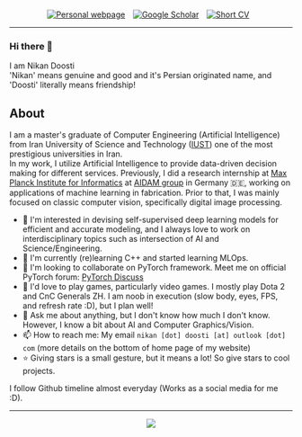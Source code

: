 <div align='center' style='margin-top: 20px;'>
<a href='https://nikronic.com' style='margin-right: 10px'><img src="https://img.shields.io/badge/-Website-127a75?style=for-the-badge&logo=google-chrome&logoColor=white" title="Personal webpage" /></a>
<a href='https://scholar.google.com/citations?user=QWFKVW8AAAAJ' style='margin-right: 10px'><img src="https://img.shields.io/badge/-Scholar-5654a8?style=for-the-badge&logo=google-scholar&logoColor=white" title="Google Scholar" /></a>
<a href='https://nikronic.com/assets/pdf/cv.pdf' style='margin-right: 10px'><img src="https://img.shields.io/badge/-2--Page%20CV-127a75?style=for-the-badge&logo=Shotcut&logoColor=white" title="Short CV" /></a>
</div>

-----

### Hi there 👋
I am Nikan Doosti<br>
'Nikan' means genuine and good and it's Persian originated name, and 'Doosti' literally means friendship!

## About
I am a master's graduate of Computer Engineering (Artificial Intelligence) from Iran University of Science and Technology ([IUST](http://www.iust.ac.ir/en)) one of the most prestigious universities in Iran. <br> In my work, I utilize Artificial Intelligence to provide data-driven decision making for different services. Previously, I did a research internship at [Max Planck Institute for Informatics](https://www.mpi-inf.mpg.de/home/) at [AIDAM group](http://aidam.mpi-inf.mpg.de/) in Germany :de:, working on applications of machine learning in fabrication. Prior to that, I was mainly focused on classic computer vision, specifically digital image processing.

- 🧐 I'm interested in devising self-supervised deep learning models for efficient and accurate modeling, and I always love to work on interdisciplinary topics such as intersection of AI and Science/Engineering.
- 🌱 I'm currently (re)learning C++ and started learning MLOps.
- 👯 I'm looking to collaborate on PyTorch framework. Meet me on official PyTorch forum: [PyTorch Discuss](https://discuss.pytorch.org/u/nikronic/summary)
- 💓 I'd love to play games, particularly video games. I mostly play Dota 2 and CnC Generals ZH. I am noob in execution (slow body, eyes, FPS, and refresh rate :D), but I plan well!
- 💬 Ask me about anything, but I don't know how much I don't know. However, I know a bit about AI and Computer Graphics/Vision.
- 📫 How to reach me: My email `nikan [dot] doosti [at] outlook [dot] com` (more details on the bottom of home page of my website)
- ⭐ Giving stars is a small gesture, but it means a lot! So give stars to cool projects.

I follow Github timeline almost everyday (Works as a social media for me :D).

----

<div align='center'>
<a href="https://hits.seeyoufarm.com"><img src="https://hits.seeyoufarm.com/api/count/incr/badge.svg?url=https%3A%2F%2Fgithub.com%2FNikronic%2Fhit-counter&count_bg=%230C8C9B&title_bg=%2300444F&icon=smugmug.svg&icon_color=%23FFFFFF&title=hits&edge_flat=false"/></a>
</div>
